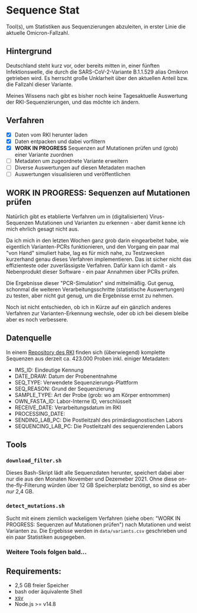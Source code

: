 # Sequence Stat
Tool(s), um Statistiken aus Sequenzierungen abzuleiten, in erster Linie die aktuelle Omicron-Fallzahl.

## Hintergrund
Deutschland steht kurz vor, oder bereits mitten in, einer fünften Infektionswelle, die durch die SARS-CoV-2-Variante B.1.1.529 alias Omikron getrieben wird. Es herrscht große Unklarheit über den aktuellen Anteil bzw. die Fallzahl dieser Variante.

Meines Wissens nach gibt es bisher noch keine Tagesaktuelle Auswertung der RKI-Sequenzierungen, und das möchte ich ändern.

## Verfahren
 * [x] Daten vom RKI herunter laden
 * [x] Daten entpacken und dabei vorfiltern
 * [x] **WORK IN PROGRESS** Sequenzen auf Mutationen prüfen und (grob) einer Variante zuordnen
 * [ ] Metadaten um zugeordnete Variante erweitern 
 * [ ] Diverse Auswertungen auf diesen Metadaten machen
 * [ ] Auswertungen visualisieren und veröffentlichen

## WORK IN PROGRESS: Sequenzen auf Mutationen prüfen
Natürlich gibt es etablierte Verfahren um in (digitalisierten) Virus-Sequenzen Mutationen und Varianten zu erkennen - aber damit kenne ich mich ehrlich gesagt nicht aus.

Da ich mich in den letzten Wochen ganz grob darin eingearbeitet habe, wie eigentlich Varianten-PCRs funktionieren, und den Vorgang ein paar mal "von Hand" simuliert habe, lag es für mich nahe, zu Testzwecken kurzerhand genau dieses Verfahren implementieren. Das ist sicher nicht das effizienteste oder zuverlässigste Verfahren. Dafür kann ich damit - als Nebenprodukt dieser Software - ein paar Annahmen über PCRs prüfen.

Die Ergebnisse dieser "PCR-Simulation" sind mittelmäßig. Gut genug, schonmal die weiteren Verarbeitungsschritte (statistische Auswertungen) zu testen, aber nicht gut genug, um die Ergebnisse ernst zu nehmen.

Noch ist nicht entschieden, ob ich in Kürze auf ein gänzlich anderes Verfahren zur Varianten-Erkennung wechsle, oder ob ich bei diesem bleibe aber es noch verbessere.
## Datenquelle
In einem [Repository  des RKI](https://github.com/robert-koch-institut/SARS-CoV-2-Sequenzdaten_aus_Deutschland) finden sich (überwiegend) komplette Sequenzen aus derzeit ca. 423.000 Proben inkl. einiger Metadaten:
 * IMS_ID: Eindeutige Kennung
 * DATE_DRAW: Datum der Probenentnahme
 * SEQ_TYPE: Verwendete Sequenzierungs-Plattform
 * SEQ_REASON: Grund der Sequenzierung
 * SAMPLE_TYPE: Art der Probe (grob: wo am Körper entnommen)
 * OWN_FASTA_ID: Labor-Interne ID, verschlüsselt
 * RECEIVE_DATE: Verarbeitungsdatum im RKI
 * PROCESSING_DATE: 
 * SENDING_LAB_PC: Die Postleitzahl des primärdiagnostischen Labors
 * SEQUENCING_LAB_PC: Die Postleitzahl des sequenzierenden Labors

## Tools
### `download_filter.sh`
Dieses Bash-Skript lädt alle Sequenzdaten herunter, speichert dabei aber nur die aus den Monaten November und Dezemeber 2021. Ohne diese on-the-fly-Filterung würden über 12 GB Speicherplatz benötigt, so sind es aber *nur* 2,4 GB.
### `detect_mutations.sh`
Sucht mit einem ziemlich wackeligem Verfahren (siehe oben: "WORK IN PROGRESS: Sequenzen auf Mutationen prüfen") nach Mutationen und weist Varianten zu. Die Ergebisse werden in `data/variants.csv` geschrieben und ein paar Statistiken ausgegeben.

### Weitere Tools folgen bald...
## Requirements:
 * 2,5 GB freier Speicher
 * bash oder äquivalente Shell
 * [xsv](https://github.com/BurntSushi/xsv)
 * Node.js >= v14.8

